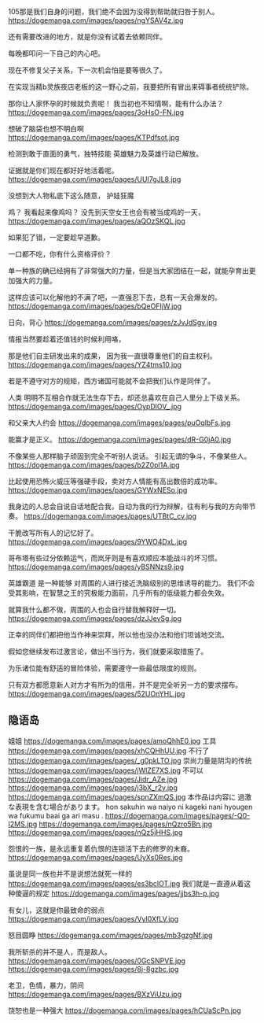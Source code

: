 
105那是我们自身的问题，我们绝不会因为没得到帮助就归咎于别人。
https://dogemanga.com/images/pages/ngYSAV4z.jpg

还有需要改进的地方，就是你没有试着去依赖同伴。

每晚都叩问一下自己的内心吧。

现在不修复父子关系，下一次机会怕是要等很久了。

在实现当精b灵族夜店老板的这一野心之前，我要把所有冒出来碍事者统统铲除。

那你让人家怀孕的时候就负责呢！
我当初也不知情啊，能有什么办法？
https://dogemanga.com/images/pages/3oHsO-FN.jpg

想破了脑袋也想不明白啊
https://dogemanga.com/images/pages/KTPdfsot.jpg

检测到敢于直面的勇气，独特技能
英雄魅力及英雄行动已解放。

证据就是你们现在都好好地活着呢。
https://dogemanga.com/images/pages/UUI7gJL8.jpg

没想到大人物私底下这么随意，
护娃狂魔

鸡？
我看起来像鸡吗？
没先到天空女王也会有被当成鸡的一天，
https://dogemanga.com/images/pages/aQOzSKQL.jpg

如果犯了错，一定要趁早道歉。

一口都不吃，你有什么资格评价？

单一种族的确已经拥有了非常强大的力量，但是当大家团结在一起，就能孕育出更加强大的力量。

这样应该可以化解他的不满了吧，一直强忍下去，总有一天会爆发的。
https://dogemanga.com/images/pages/bQeOFIjW.jpg

日向，背心
https://dogemanga.com/images/pages/zJvJdSgv.jpg

情报当然要趁着还值钱的时候利用咯，

那是他们自主研发出来的成果，
因为我一直很尊重他们的自主权利。
https://dogemanga.com/images/pages/YZ4tms10.jpg

若是不遵守对方的规矩，西方诸国可能就不会把我们认作是同伴了。

人类
明明不互相合作就无法生存下去，却还总喜欢在自己人里分上下级关系。
https://dogemanga.com/images/pages/OypDlOV_.jpg

和父亲大人约会
https://dogemanga.com/images/pages/puOqlbFs.jpg

能赢才是正义。
https://dogemanga.com/images/pages/dR-G0jA0.jpg

不像某些人那样脑子顽固到完全不听别人说话。
引起无谓的争斗，不像某些人。
https://dogemanga.com/images/pages/b2Z0pl1A.jpg

比起使用恐怖火威压等强硬手段，卖对方人情能有高出数倍的成功率。
https://dogemanga.com/images/pages/GYWxNESo.jpg

我身边的人总会自说自话地配合我，自动为我的行为辩解，往有利与我的方向带节奏。
https://dogemanga.com/images/pages/UTBtC_cv.jpg

干脆改写所有人的记忆好了。
https://dogemanga.com/images/pages/9YWO4DxL.jpg

哥布塔有些过分依赖运气，而岚牙则是有喜欢顺应本能战斗的坏习惯。
https://dogemanga.com/images/pages/yBSNNzs9.jpg

英雄霸道
是一种能够
对周围的人进行接近洗脑级别的思维诱导的能力。
我们不会受其影响，在智慧之王的究极能力面前，几乎所有的低级能力都会失效。

就算我什么都不做，周围的人也会自行替我解释好一切。
https://dogemanga.com/images/pages/dzJJevSg.jpg

正幸的同伴们都把他当作神来崇拜，所以他也没办法和他们坦诚地交流。

假如您继续发布过激言论，做出不当行为，我们就要采取措施了。

为乐诸位能有舒适的冒险体验，需要遵守一些最低限度的规则。

只有双方都愿意新人对方才有所为的信用，并不是完全听另一方的要求摆布。
https://dogemanga.com/images/pages/52UOnYHL.jpg

## 隐语岛
姐姐
https://dogemanga.com/images/pages/amoQhhE0.jpg
工具
https://dogemanga.com/images/pages/xhCQHhUU.jpg
不行了
https://dogemanga.com/images/pages/_g0pkLTO.jpg
崇尚力量是阴沟的传统
https://dogemanga.com/images/pages/jWlZE7XS.jpg
不可以
https://dogemanga.com/images/pages/Jidr_AZe.jpg
https://dogemanga.com/images/pages/j3bX_r2v.jpg
https://dogemanga.com/images/pages/spnZXmQS.jpg
本作品は内容に
過激な表現を含む場合があります。
hon sakuhin wa naiyo ni kageki nani hyougen wa fukumu baai ga ari masu .
https://dogemanga.com/images/pages/-Q0-I2MS.jpg
https://dogemanga.com/images/pages/nQzro5Bn.jpg
https://dogemanga.com/images/pages/nQz5jHHS.jpg

怨恨的一族，是永远重复着仇恨的连锁活下去的修罗的末裔。
https://dogemanga.com/images/pages/UyXs0Res.jpg

虽说是同一族也并不是说想法就死一样的
https://dogemanga.com/images/pages/es3bclOT.jpg
我们就是一直遵从着这种傻逼的规定
https://dogemanga.com/images/pages/jjbs3h-p.jpg

有女儿，这就是你最致命的弱点
https://dogemanga.com/images/pages/VyI0XfLV.jpg

怒目圆睁
https://dogemanga.com/images/pages/mb3gzgNf.jpg

我所斩杀的并不是人，而是敌人。
https://dogemanga.com/images/pages/0GcSNPVE.jpg
https://dogemanga.com/images/pages/8j-8gzbc.jpg

老卫，色情，暴力，阴间
https://dogemanga.com/images/pages/BXzViUzu.jpg

饶恕也是一种强大
https://dogemanga.com/images/pages/hCUaScPn.jpg
